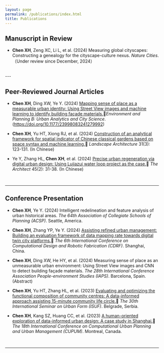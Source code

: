 ```yaml
---
layout: page
permalink: /publications/index.html
title: Publications
---
```


## Manuscript in Review

- **Chen XH**, Zeng XC, Li L, et al. (2024) Measuring global cityscapes: Constructing a genealogy for the cityscape-culture nexus. *Nature Cities*. （Under review since December, 2024）<br>
  
<br>
---

## Peer-Reviewed Journal Articles

- **Chen XH**, Ding XW, Ye Y. (2024) [Mapping sense of place as a measurable urban identity: Using Street View images and machine learning to identify building façade materials.](https://XinghanChen1999.github.io/file/chen-et-al-2024.pdf)🔗*Environment and Planning B: Urban Analytics and City Science*. (https://doi.org/10.1177/23998083241279992) <br>

- **Chen XH**, Yu HT, Xiong RJ, et al. (2024) [Construction of an analytical framework for spatial indicator of Chinese classical gardens based on space syntax and machine learning.](https://XinghanChen1999.github.io/file/JA-Landscape-Architecture.pdf)🔗 *Landscape Architecture* 31(3): 123-131. (In Chinese) <br>

- Ye Y, Zhang HL, **Chen XH**, et al. (2024) [Precise urban regeneration via digital urban design: Using Lujiazui water loop project as the case.](https://XinghanChen1999.github.io/file/JA-The-Architect.pdf)🔗 *The Architect* 45(2): 31-38. (In Chinese) 

  <br>

---

## Conference Presentation

- **Chen XH**, Ye Y. (2024) Intelligent redelineation and feature analysis of urban historical areas. *The 64th Association of Collegiate Schools of Planning (ACSP)*. Seattle, America.

- **Chen XH**, Zhang YP, Ye Y. (2024) [Assisting refined urban management: Building an evaluation framework of data mapping rate towards digital twin city platforms.](https://XinghanChen1999.github.io/file/CDRF_1229.pdf)🔗 *The 6th International Conference on Computational Design and Robotic Fabrication (CDRF)*. Shanghai, China.

- **Chen XH**, Ding XW, He HY, et al. (2024) Measuring sense of place as an unmeasurable urban environment: Using Street View images and CNN to detect building façade materials. *The 28th International Conference Association People-environment Studies (IAPS)*. Barcelona, Spain. (Abstract)

- **Chen XH**, Yu HT, Zhang HL, et al. (2023) [Evaluating and optimizing the functional composition of community centres: A data-informed approach assisting 15-minute community life circle.](https://XinghanChen1999.github.io/file/ISUF.pdf)🔗 *The 30th International Seminar on Urban Form (ISUF)*. Belgrade, Serbia.

- **Chen XH**, Kang SZ, Huang CC, et al. (2023) [A human-oriented exploration of data-informed urban design: A case study in Shanghai.](https://XinghanChen1999.github.io/file/CUPUM_2023.pdf)🔗 *The 18th International Conference on Computational Urban Planning and Urban Management (CUPUM)*. Montreal, Canada.

  <br>


---

